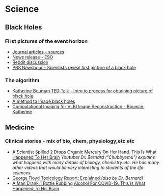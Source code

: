# Science

## Black Holes

### First pictures of the event horizon

- [Journal articles - sources](https://iopscience.iop.org/issue/2041-8205/875/1)
- [News release - ESO](https://www.eso.org/public/news/eso1907/)
- [Reddit discussion](https://www.reddit.com/r/space/comments/bblt4f/astronomers_capture_first_image_of_a_black_hole/)
- [PBS Newshour - Scientists reveal first picture of a black hole](https://www.youtube.com/watch?v=m4NYuy8dwuk)

### The algorithm

- [Katherine Bouman TED Talk - Intro to process for obtaining picture of black hole](https://youtu.be/P7n2rYt9wfU)
- [A method to image black holes](http://news.mit.edu/2016/method-image-black-holes-0606)
- [Computational Imaging for VLBI Image Reconstruction - Bouman, Katherine](https://dspace.mit.edu/handle/1721.1/103077)

## Medicine

### Clinical stories - mix of bio, chem, physiology,etc etc

- [A Scientist Spilled 2 Drops Organic Mercury On Her Hand. This Is What Happened To Her Brain](https://www.youtube.com/watch?v=NJ7M01jV058) *Youtuber Dr. Bernard ("Chubbyemu") explains what happens with many details of biology, chemistry etc. He has many other videos that would be very interesting to students of the life sciences.*
- [George Floyd Toxicology Report: Explained](https://www.youtube.com/watch?v=xRoqSyIi-98) *(also by Dr. Bernard)*
- [A Man Drank 1 Bottle Rubbing Alcohol For COVID-19. This Is What Happened To His Brain](https://www.youtube.com/watch?v=BMSgoppbXiU)
